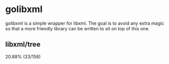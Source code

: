 # golibxml

golibxml is a simple wrapper for libxml. The goal is to avoid any extra magic so that a more friendly library can be written to sit on top of this one.

## libxml/tree

20.88% (33/158)
